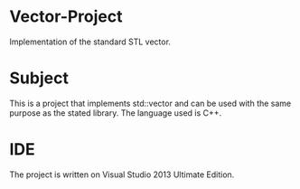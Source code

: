 # Vector-Project
Implementation of the standard STL vector.

# Subject

This is a project that implements std::vector and can be used with the same purpose as the stated library. The language used is C++.

# IDE

The project is written on Visual Studio 2013 Ultimate Edition.
